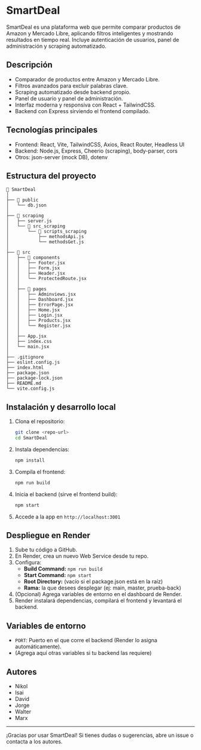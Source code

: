 # SmartDeal

SmartDeal es una plataforma web que permite comparar productos de Amazon y Mercado Libre, aplicando filtros inteligentes y mostrando resultados en tiempo real. Incluye autenticación de usuarios, panel de administración y scraping automatizado.

## Descripción

- Comparador de productos entre Amazon y Mercado Libre.
- Filtros avanzados para excluir palabras clave.
- Scraping automatizado desde backend propio.
- Panel de usuario y panel de administración.
- Interfaz moderna y responsiva con React + TailwindCSS.
- Backend con Express sirviendo el frontend compilado.

## Tecnologías principales

- Frontend: React, Vite, TailwindCSS, Axios, React Router, Headless UI
- Backend: Node.js, Express, Cheerio (scraping), body-parser, cors
- Otros: json-server (mock DB), dotenv

## Estructura del proyecto

```
📁 SmartDeal
│
├── 📁 public
│   └── db.json
│
├── 📁 scraping
│   ├── server.js
│   └── 📁 src_scraping
│       └── 📁 scripts_scraping
│           ├── methodsApi.js
│           └── methodsGet.js
│
├── 📁 src
│   ├── 📁 components
│   │   ├── Footer.jsx
│   │   ├── Form.jsx
│   │   ├── Header.jsx
│   │   └── ProtectedRoute.jsx
│   │
│   ├── 📁 pages
│   │   ├── Adminviews.jsx
│   │   ├── Dashboard.jsx
│   │   ├── ErrorPage.jsx
│   │   ├── Home.jsx
│   │   ├── Login.jsx
│   │   ├── Products.jsx
│   │   └── Register.jsx
│   │
│   ├── App.jsx
│   ├── index.css
│   └── main.jsx
│
├── .gitignore
├── eslint.config.js
├── index.html
├── package.json
├── package-lock.json
├── README.md
└── vite.config.js
```

## Instalación y desarrollo local

1. Clona el repositorio:
   ```bash
   git clone <repo-url>
   cd SmartDeal
   ```
2. Instala dependencias:
   ```bash
   npm install
   ```
3. Compila el frontend:
   ```bash
   npm run build
   ```
4. Inicia el backend (sirve el frontend build):
   ```bash
   npm start
   ```
5. Accede a la app en `http://localhost:3001`

## Despliegue en Render

1. Sube tu código a GitHub.
2. En Render, crea un nuevo Web Service desde tu repo.
3. Configura:
   - **Build Command:** `npm run build`
   - **Start Command:** `npm start`
   - **Root Directory:** (vacío si el package.json está en la raíz)
   - **Rama:** la que desees desplegar (ej: main, master, prueba-back)
4. (Opcional) Agrega variables de entorno en el dashboard de Render.
5. Render instalará dependencias, compilará el frontend y levantará el backend.

## Variables de entorno

- `PORT`: Puerto en el que corre el backend (Render lo asigna automáticamente).
- (Agrega aquí otras variables si tu backend las requiere)

## Autores

- Nikol
- Isai
- David
- Jorge
- Walter
- Marx

---

¡Gracias por usar SmartDeal! Si tienes dudas o sugerencias, abre un issue o contacta a los autores.
